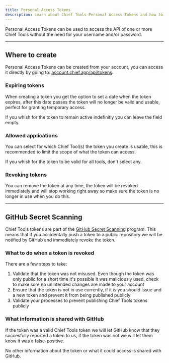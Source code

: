 ```yaml
---
title: Personal Access Tokens
description: Learn about Chief Tools Personal Access Tokens and how to use and secure them.
---
```


Personal Access Tokens can be used to access the API of one or more Chief Tools without the need for your username and/or password.

---

## Where to create

Personal Access Tokens can be created from your account, you can access it directly by going to: [account.chief.app/api/tokens](https://account.chief.app/api/tokens).

### Expiring tokens

When creating a token you get the option to set a date when the token expires, after this date passes the token will no longer be valid and usable, perfect for granting temporary access.

If you whish for the token to remain active indefinitly you can leave the field empty.

### Allowed applications

You can select for which Chief Tool(s) the token you create is usable, this is recommended to limit the scope of what the token can access.

If you whish for the token to be valid for all tools, don't select any.

### Revoking tokens

You can remove the token at any time, the token will be revoked immediately and will stop working right away so make sure the token is no longer in use when you do this.

---

## GitHub Secret Scanning

Chief Tools tokens are part of the [GitHub Secret Scanning](https://docs.github.com/en/code-security/secret-scanning/about-secret-scanning) program. This means that if you accidentally push a token to a public repository we will be notified by GitHub and immediately revoke the token. 

### What to do when a token is revoked

There are a few steps to take:

1. Validate that the token was not misused. Even though the token was only public for a short time it's possible it was maliciously used, check to make sure no unintended changes are made to your account
2. Ensure that the token is not in use currently, if it is you should issue and a new token and prevent it from being published publicly
3. Validate your processes to prevent publishing Chief Tools tokens publicly

### What information is shared with GitHub

If the token was a valid Chief Tools token we will let GitHub know that they succesfully reported a token to us, if the token was not we will let them know it was a false-positive.

No other information about the token or what it could access is shared with GitHub.
